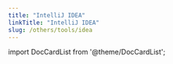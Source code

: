 ```yaml
---
title: "IntelliJ IDEA"
linkTitle: "IntelliJ IDEA"
slug: /others/tools/idea
---
```


import DocCardList from '@theme/DocCardList';

<DocCardList />